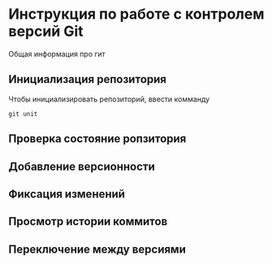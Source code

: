 # **Инструкция по работе с контролем версий Git**

Общая информация про гит

## Инициализация репозитория

Чтобы инициализировать репозиторий, ввести комманду

    git unit

## Проверка состояние ропзитория

## Добавление версионности

## Фиксация изменений

## Просмотр истории коммитов

## Переключение между версиями
